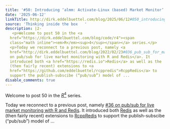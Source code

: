 ```yaml
---
title: '#50: Introducing ‘almm: Activate-Linux (based) Market Monitor’'
date: '2025-06-12'
linkTitle: http://dirk.eddelbuettel.com/blog/2025/06/12#050_introducing_almm
source: 'Thinking inside the box   '
description: |2-
   <p>Welcome to post 50 in the <a
  href="https://dirk.eddelbuettel.com/blog/code/r4"><span
  class="math inline"><em>R</em><sup>4</sup></span></a> series.</p>
  <p>Today we reconnect to a previous post, namely <a
  href="http://dirk.eddelbuettel.com/blog/2022/02/23#036_pub_sub_for_market_monitoring_with_r_and_redis">#36
  on pub/sub for live market monitoring with R and Redis</a>. It
  introduced both <a href="https://redis.io">Redis</a> as well as the
  (then fairly recent) extensions to <a
  href="https://github.com/eddelbuettel/rcppredis">RcppRedis</a> to
  support the publish-subscibe (“pub/sub”) model of ...
disable_comments: true
---
```

 <p>Welcome to post 50 in the <a
href="https://dirk.eddelbuettel.com/blog/code/r4"><span
class="math inline"><em>R</em><sup>4</sup></span></a> series.</p>
<p>Today we reconnect to a previous post, namely <a
href="http://dirk.eddelbuettel.com/blog/2022/02/23#036_pub_sub_for_market_monitoring_with_r_and_redis">#36
on pub/sub for live market monitoring with R and Redis</a>. It
introduced both <a href="https://redis.io">Redis</a> as well as the
(then fairly recent) extensions to <a
href="https://github.com/eddelbuettel/rcppredis">RcppRedis</a> to
support the publish-subscibe (“pub/sub”) model of ...
